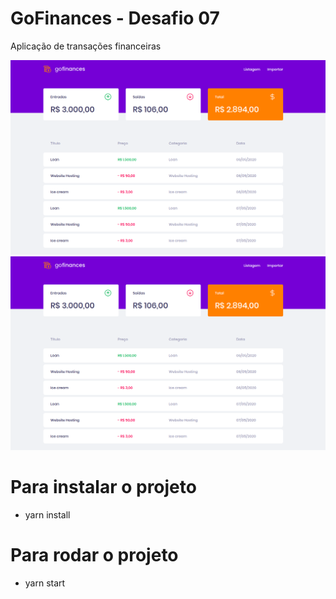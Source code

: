 # GoFinances - Desafio 07
Aplicação de transações financeiras

<img src="https://raw.githubusercontent.com/powerlok/GoFinances/master/frontend/src/assets/Captura%20de%20tela%20de%202020-05-07%2015-57-05.png" alt="Dashboard" />

<img src="https://raw.githubusercontent.com/powerlok/GoFinances/master/frontend/src/assets/Captura%20de%20tela%20de%202020-05-07%2015-57-05.png" alt="Importação" />

# Para instalar o projeto
 - yarn install
 
# Para rodar o projeto
 - yarn start

